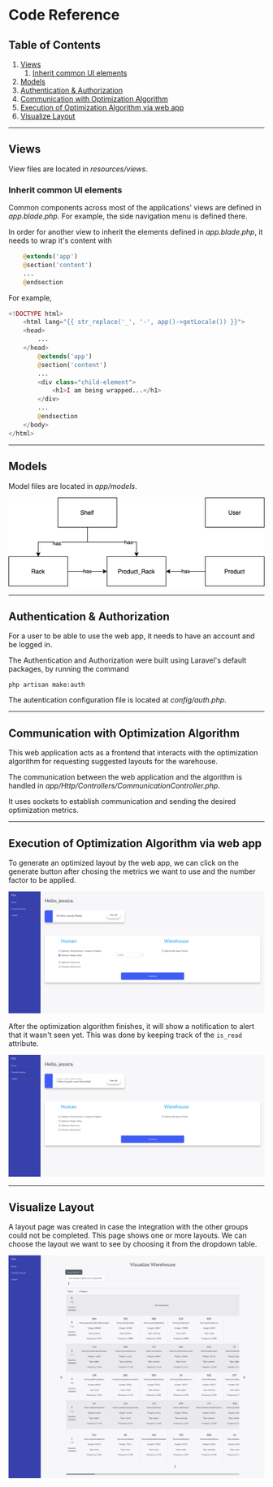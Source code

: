 # Code Reference 

## Table of Contents
1. [Views](##views)
    1. [Inherit common UI elements](##inheritance)
2. [Models](##models)
3. [Authentication & Authorization](##auth)
4. [Communication with Optimization Algorithm](##communicationAlgorithm)
5. [Execution of Optimization Algorithm via web app](##webAlgorithm)
6. [Visualize Layout](##visualizeLayout)
_________________

## Views <a name="views"></a>

View files are located in *resources/views*. 

### Inherit common UI elements <a name="inheritance"></a>
Common components across most of the applications' views are defined in *app.blade.php*. For example, the side navigation menu is defined there. 

In order for another view to inherit the elements defined in *app.blade.php*, it needs to wrap it's content with 

````php
    @extends('app')
    @section('content')
    ...
    @endsection
````

For example,

````php
<!DOCTYPE html>
    <html lang="{{ str_replace('_', '-', app()->getLocale()) }}">
    <head>
        ...
    </head>
        @extends('app')
        @section('content')
        ...
        <div class="child-element">
            <h1>I am being wrapped...</h1>
        </div>
        ...
        @endsection
    </body>
</html>
````

_________________

## Models <a name="models"></a>

Model files are located in *app/models*.  

![models](images/models.png)

_________________

## Authentication & Authorization <a name="auth"></a>

For a user to be able to use the web app, it needs to have an account and be logged in. 

The Authentication and Authorization were built using Laravel's default packages, by running the command

````
php artisan make:auth
````

The autentication configuration file is located at *config/auth.php*.


_________________

## Communication with Optimization Algorithm <a name="communicationAlgorithm"></a>

This web application acts as a frontend that interacts with the optimization algorithm for requesting suggested layouts for the warehouse.

The communication between the web application and the algorithm is handled in *app/Http/Controllers/CommunicationController.php*.

It uses sockets to establish communication and sending the desired optimization metrics.

_________________

## Execution of Optimization Algorithm via web app <a name="webAlgorithm"></a>

To generate an optimized layout by the web app, we can click on the generate button after chosing the metrics we want to use and the number factor to be applied. 

![Home page: Generate Layout](images/homepage-generate.png)


After the optimization algorithm finishes, it will show a notification to alert that it wasn't seen yet. This was done by keeping track of the `is_read` attribute.

![Home page: Notification](images/homepage-notification.png)

_________________

## Visualize Layout <a name="visualizeLayout"></a>
A layout page was created in case the integration with the other groups could not be completed. This page shows one or more layouts. We can choose the layout we want to see by choosing it from the dropdown table.

![Visualize Layout page](images/show_results.png)



